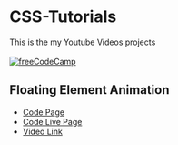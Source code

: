 # CSS-Tutorials
This is the my Youtube Videos projects
<br/><br/>
[![freeCodeCamp](https://drive.google.com/file/d/1oeWvnKxT41qgxuOtGq_G6utsV-3pauDg/view?usp=sharing)](https://www.youtube.com/c/Avination_in "youtube.com/c/Avination_in")
<br/>

## Floating Element Animation
- [Code Page](https://github.com/Avination-org/CSS-Tutorials/tree/main/Floating%20Element%20Animation "Floating Element Animation")
- [Code Live Page](https://avination-org.github.io/CSS-Tutorials/Floating%20Element%20Animation "Floating Element Animation")
- [Video Link](https://www.youtube.com/watch?v=QzSp9NdvgN4 "Floating Element Animation")
<br/></br>

